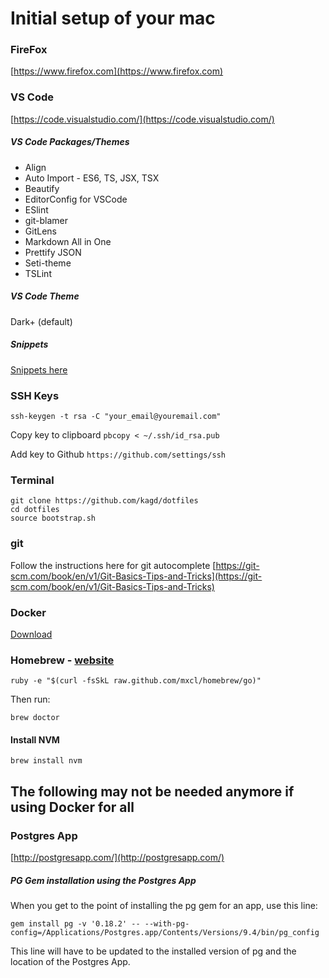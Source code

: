 # Initial setup of your mac

### FireFox

[https://www.firefox.com](https://www.firefox.com)

### VS Code

[https://code.visualstudio.com/](https://code.visualstudio.com/)

##### VS Code Packages/Themes
- Align
- Auto Import - ES6, TS, JSX, TSX
- Beautify
- EditorConfig for VSCode
- ESlint
- git-blamer
- GitLens
- Markdown All in One
- Prettify JSON
- Seti-theme
- TSLint

##### VS Code Theme

Dark+ (default)

##### Snippets
[Snippets here](https://github.com/kagd/dotfiles/blob/master/init/snippets)

### SSH Keys

`ssh-keygen -t rsa -C "your_email@youremail.com"`

Copy key to clipboard
`pbcopy < ~/.ssh/id_rsa.pub`

Add key to Github
`https://github.com/settings/ssh`

### Terminal

```
git clone https://github.com/kagd/dotfiles
cd dotfiles
source bootstrap.sh
```

### git
Follow the instructions here for git autocomplete
[https://git-scm.com/book/en/v1/Git-Basics-Tips-and-Tricks](https://git-scm.com/book/en/v1/Git-Basics-Tips-and-Tricks)

### Docker

[Download](https://store.docker.com/editions/community/docker-ce-desktop-mac)

### Homebrew - [website](http://mxcl.github.com/homebrew/)

`ruby -e "$(curl -fsSkL raw.github.com/mxcl/homebrew/go)"`

Then run:

`brew doctor`

#### Install NVM

`brew install nvm`

## The following may not be needed anymore if using Docker for all

### Postgres App

[http://postgresapp.com/](http://postgresapp.com/)

##### PG Gem installation using the Postgres App
When you get to the point of installing the pg gem for an app, use this line:

`gem install pg -v '0.18.2' -- --with-pg-config=/Applications/Postgres.app/Contents/Versions/9.4/bin/pg_config`

This line will have to be updated to the installed version of pg and the location of the Postgres App.

